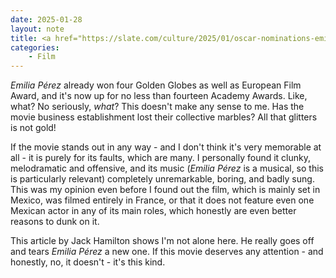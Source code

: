 ```yaml
---
date: 2025-01-28
layout: note
title: <a href="https://slate.com/culture/2025/01/oscar-nominations-emilia-perez-movie-netflix-globes-selena-gomez.html" target="_blank">Emilia Pérez Is Not a Good Movie</a> by Jack Hamilton
categories:
    - Film
---
```

_Emilia Pérez_ already won four Golden Globes as well as European Film Award, and it's now up for no less than fourteen Academy Awards. Like, what? No seriously, _what_? This doesn't make any sense to me. Has the movie business establishment lost their collective marbles? All that glitters is not gold!  

If the movie stands out in any way - and I don't think it's very memorable at all - it is purely for its faults, which are many. I personally found it clunky, melodramatic and offensive, and its music (_Emilia Pérez_ is a musical, so this is particularly relevant) completely unremarkable, boring, and badly sung. This was my opinion even before I found out the film, which is mainly set in Mexico, was filmed entirely in France, or that it does not feature even one Mexican actor in any of its main roles, which honestly are even better reasons to dunk on it.  

This article by Jack Hamilton shows I'm not alone here. He really goes off and tears _Emilia Pérez_ a new one. If this movie deserves any attention - and honestly, no, it doesn't - it's this kind.

